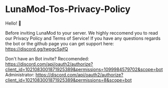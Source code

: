 # LunaMod-Tos-Privacy-Policy
Hello! 👋

Before inviting LunaMod to your server. We highly reccomend you to read our Privacy Policy and Terms of Service!
If you have any questions regards the bot or the github page you can get support here: https://discord.gg/twpgc5ajfQ

Don't have an Bot invite? 
Reccomended: https://discord.com/api/oauth2/authorize?client_id=1021083001871925389&permissions=1099984579702&scope=bot
Administrator: https://discord.com/api/oauth2/authorize?client_id=1021083001871925389&permissions=8&scope=bot
